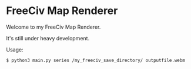 FreeCiv Map Renderer
====================

Welcome to my FreeCiv Map Renderer.

It's still under heavy development.

Usage:

```
$ python3 main.py series /my_freeciv_save_directory/ outputfile.webm
```
